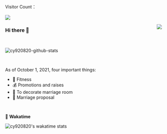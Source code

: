 <p align="left"> 
  Visitor Count：
  <br />
  <br />
  <img src="https://profile-counter.glitch.me/cy920820/count.svg" />
</p>

<img align=right src='https://github.githubassets.com/images/mona-whisper.gif'/>

### Hi there 👋

<br/>

![cy920820-github-stats](https://github-readme-stats.vercel.app/api?username=cy920820&show_icons=true&hide=[%22contribs%22]&theme=tokyonight)

<br/>

As of October 1, 2021, four important things:

- 🏃 Fitness
- 💰 Promotions and raises
- 🏡 To decorate marriage room
- 💑 Marriage proposal

<br/>

📜 **Wakatime**

![cy920820's wakatime stats](https://github-readme-stats.vercel.app/api/wakatime?username=cy928020&layout=compact&theme=material-palenight)

